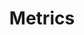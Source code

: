 ---
title: Metrics
summary: Measuring the performance and health of an endpoint.
reviewed: 2017-03-24
component: Metrics
related:
 - samples/metrics
---
